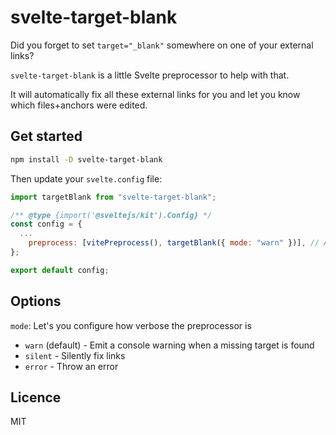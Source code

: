 # svelte-target-blank

Did you forget to set `target="_blank"` somewhere on one of your external links?

`svelte-target-blank` is a little Svelte preprocessor to help with that.

It will automatically fix all these external links for you and let you know which files+anchors were edited.


## Get started

```sh
npm install -D svelte-target-blank
```

Then update your `svelte.config` file:

```js
import targetBlank from "svelte-target-blank";

/** @type {import('@sveltejs/kit').Config} */
const config = {
  ...
	preprocess: [vitePreprocess(), targetBlank({ mode: "warn" })], // Add it to the list
};

export default config;

```

## Options

`mode`: Let's you configure how verbose the preprocessor is

- `warn` (default) -  Emit a console warning when a missing target is found
- `silent` - Silently fix links
- `error` - Throw an error


## Licence

MIT
